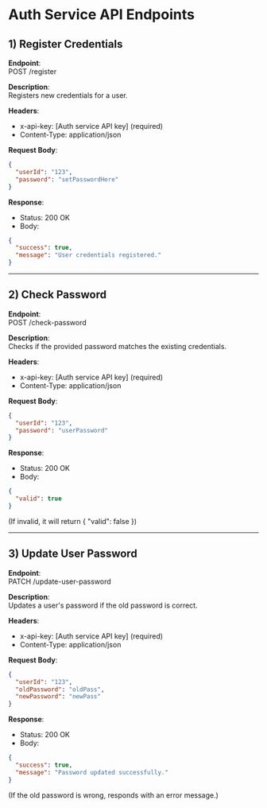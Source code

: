 # Auth Service API Endpoints

## 1) Register Credentials

**Endpoint**:  
POST /register

**Description**:  
Registers new credentials for a user.

**Headers**:  
- x-api-key: [Auth service API key] (required)  
- Content-Type: application/json  

**Request Body**:
```json
{
  "userId": "123",
  "password": "setPasswordHere"
}
```

**Response**:
- Status: 200 OK
- Body:
```json
{
  "success": true,
  "message": "User credentials registered."
}
```

---

## 2) Check Password

**Endpoint**:  
POST /check-password

**Description**:  
Checks if the provided password matches the existing credentials.

**Headers**:  
- x-api-key: [Auth service API key] (required)  
- Content-Type: application/json  

**Request Body**:
```json
{
  "userId": "123",
  "password": "userPassword"
}
```

**Response**:
- Status: 200 OK
- Body:
```json
{
  "valid": true
}
```
(If invalid, it will return { "valid": false })

---

## 3) Update User Password

**Endpoint**:  
PATCH /update-user-password

**Description**:  
Updates a user's password if the old password is correct.

**Headers**:  
- x-api-key: [Auth service API key] (required)  
- Content-Type: application/json  

**Request Body**:
```json
{
  "userId": "123",
  "oldPassword": "oldPass",
  "newPassword": "newPass"
}
```

**Response**:
- Status: 200 OK
- Body:
```json
{
  "success": true,
  "message": "Password updated successfully."
}
```
(If the old password is wrong, responds with an error message.)